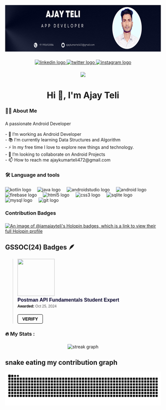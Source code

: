 <div align="center">
  <img height="150" src="https://github.com/iAmAjayTeli/iAmAjayteli/blob/main/github_banner.png"  />
</div>

###

<div align="center">
  <a href="https://www.linkedin.com/in/ajay-kumar-teli/" target="_blank">
    <img src="https://img.shields.io/static/v1?message=LinkedIn&logo=linkedin&label=&color=0077B5&logoColor=white&labelColor=&style=for-the-badge" height="25" alt="linkedin logo"  />
  </a>
  <a href="https://x.com/iAmAjayTeli" target="_blank">
    <img src="https://img.shields.io/static/v1?message=Twitter&logo=twitter&label=&color=1DA1F2&logoColor=white&labelColor=&style=for-the-badge" height="25" alt="twitter logo"  />
  </a>
  <a href="https://www.instagram.com/iamajayteli_/" target="_blank">
    <img src="https://img.shields.io/static/v1?message=Instagram&logo=instagram&label=&color=E4405F&logoColor=white&labelColor=&style=for-the-badge" height="25" alt="instagram logo"  />
  </a>
</div>

###

<div align="center">
  <img src="https://visitor-badge.laobi.icu/badge?page_id=iAmAjayTeli.iAmAjayTeli&"  />
</div>

###

<h1 align="center">Hi 👋, I'm Ajay Teli</h1>

###

<h3 align="left">👩‍💻  About Me</h3>

###

<p align="left">A passionate Android Developer<br><br>- 🔭 I’m working as Android Developer<br>- 📚 I'm currently learning Data Structures and Algorithm<br>- ⚡ In my free time I love to explore new things and technology.<br>- 👯 I’m looking to collaborate on Android Projects<br>- 📫 How to reach me ajaykumarteli472@gmail.com</p>

###

<h3 align="left">🛠 Language and tools</h3>

###

<div align="left">
  <img src="https://cdn.jsdelivr.net/gh/devicons/devicon/icons/kotlin/kotlin-plain-wordmark.svg" height="40" alt="kotlin logo"  />
  <img width="12" />
  <img src="https://cdn.jsdelivr.net/gh/devicons/devicon/icons/java/java-original-wordmark.svg" height="40" alt="java logo"  />
  <img width="12" />
  <img src="https://cdn.jsdelivr.net/gh/devicons/devicon/icons/androidstudio/androidstudio-plain-wordmark.svg" height="40" alt="androidstudio logo"  />
  <img width="12" />
  <img src="https://cdn.jsdelivr.net/gh/devicons/devicon/icons/android/android-original-wordmark.svg" height="40" alt="android logo"  />
  <img width="12" />
  <img src="https://cdn.jsdelivr.net/gh/devicons/devicon/icons/firebase/firebase-plain-wordmark.svg" height="40" alt="firebase logo"  />
  <img width="12" />
  <img src="https://cdn.jsdelivr.net/gh/devicons/devicon/icons/html5/html5-plain-wordmark.svg" height="40" alt="html5 logo"  />
  <img width="12" />
  <img src="https://cdn.jsdelivr.net/gh/devicons/devicon/icons/css3/css3-plain-wordmark.svg" height="40" alt="css3 logo"  />
  <img width="12" />
  <img src="https://cdn.jsdelivr.net/gh/devicons/devicon/icons/sqlite/sqlite-original-wordmark.svg" height="40" alt="sqlite logo"  />
  <img width="12" />
  <img src="https://cdn.jsdelivr.net/gh/devicons/devicon/icons/mysql/mysql-original-wordmark.svg" height="40" alt="mysql logo"  />
  <img width="12" />
  <img src="https://cdn.jsdelivr.net/gh/devicons/devicon/icons/git/git-plain-wordmark.svg" height="40" alt="git logo"  />
</div>

###


<h3 align="left">Contribution Badges</h3>

###

[![An image of @iamajayteli's Holopin badges, which is a link to view their full Holopin profile](https://holopin.me/iamajayteli)](https://holopin.io/@iamajayteli)

###

## GSSOC(24) Badges 🪶
  
<blockquote class="badgr-badge" style="font-family: Helvetica, Roboto, &quot;Segoe UI&quot;, Calibri, sans-serif;"><a href="https://api.badgr.io/public/assertions/W-7IBZMDQ5WJ_GS4otoJiA?identity__email=ajaykumarteli472%40gmail.com"><img width="120px" height="120px" src="https://api.badgr.io/public/assertions/W-7IBZMDQ5WJ_GS4otoJiA/image"></a><p class="badgr-badge-name" style="hyphens: auto; overflow-wrap: break-word; word-wrap: break-word; margin: 0; font-size: 16px; font-weight: 600; font-style: normal; font-stretch: normal; line-height: 1.25; letter-spacing: normal; text-align: left; color: #05012c;">Postman API Fundamentals Student Expert</p><p class="badgr-badge-date" style="margin: 0; font-size: 12px; font-style: normal; font-stretch: normal; line-height: 1.67; letter-spacing: normal; text-align: left; color: #555555;"><strong style="font-size: 12px; font-weight: bold; font-style: normal; font-stretch: normal; line-height: 1.67; letter-spacing: normal; text-align: left; color: #000;">Awarded: </strong>Oct 25, 2024</p><p style="margin: 16px 0; padding: 0;"><a class="badgr-badge-verify" target="_blank" href="https://badgecheck.io?url=https%3A%2F%2Fapi.badgr.io%2Fpublic%2Fassertions%2FW-7IBZMDQ5WJ_GS4otoJiA%3Fidentity__email%3Dajaykumarteli472%2540gmail.com&amp;identity__email=ajaykumarteli472%40gmail.com" style="box-sizing: content-box; display: flex; align-items: center; justify-content: center; margin: 0; font-size:14px; font-weight: bold; width: 48px; height: 16px; border-radius: 4px; border: solid 1px black; text-decoration: none; padding: 6px 16px; margin: 16px 0; color: black;">VERIFY</a></p><script async="async" src="https://badgr.com/assets/widgets.bundle.js"></script></blockquote>
<h3 align="left">🔥   My Stats :</h3>

###

<div align="center">
  <img src="https://streak-stats.demolab.com?user=iAmAjayTeli&locale=en&mode=daily&theme=dark&hide_border=false&border_radius=5&order=3" height="220" alt="streak graph"  />
</div>

###

## snake eating my contribution graph
<img src="https://raw.githubusercontent.com/iAmAjayTeli/iAmAjayTeli/output/snake.svg" alt="Snake animation" />

###
